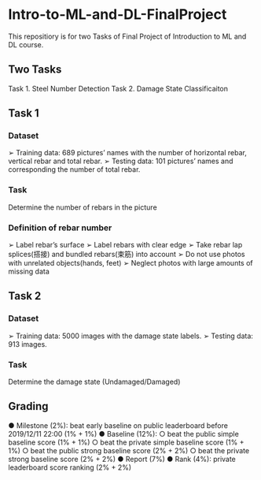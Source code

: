 # Intro-to-ML-and-DL-FinalProject
This repositiory is for two Tasks of Final Project of Introduction to ML and DL course.

## Two Tasks
Task 1. Steel Number Detection
Task 2. Damage State Classificaiton

## Task 1
### Dataset
➢ Training data: 689 pictures’ names with the number of horizontal rebar, vertical rebar and total rebar.
➢ Testing data: 101 pictures’ names and corresponding the number of total rebar.
### Task
Determine the number of rebars in the picture
### Definition of rebar number
➢ Label rebar’s surface
➢ Label rebars with clear edge
➢ Take rebar lap splices(搭接) and bundled rebars(束筋) into account
➢ Do not use photos with unrelated objects(hands, feet)
➢ Neglect photos with large amounts of missing data

## Task 2
### Dataset
➢ Training data: 5000 images with the damage state labels.
➢ Testing data: 913 images.
### Task
Determine the damage state (Undamaged/Damaged)

## Grading
● Milestone (2%): beat early baseline on public leaderboard before 2019/12/11 22:00 (1% + 1%)
● Baseline (12%):
○ beat the public simple baseline score (1% + 1%)
○ beat the private simple baseline score (1% + 1%)
○ beat the public strong baseline score (2% + 2%)
○ beat the private strong baseline score (2% + 2%)
● Report (7%)
● Rank (4%): private leaderboard score ranking (2% + 2%)
